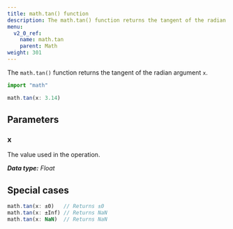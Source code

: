 ```yaml
---
title: math.tan() function
description: The math.tan() function returns the tangent of the radian argument `x`.
menu:
  v2_0_ref:
    name: math.tan
    parent: Math
weight: 301
---
```


The `math.tan()` function returns the tangent of the radian argument `x`.

```js
import "math"

math.tan(x: 3.14)
```

## Parameters

### x
The value used in the operation.

_**Data type:** Float_

## Special cases
```js
math.tan(x: ±0)   // Returns ±0
math.tan(x: ±Inf) // Returns NaN
math.tan(x: NaN)  // Returns NaN
```
